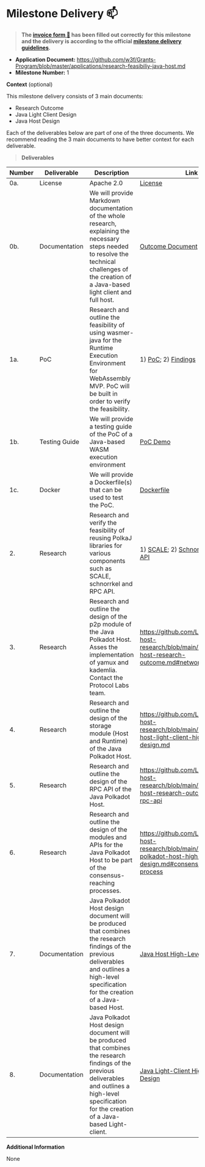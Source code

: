 # Milestone Delivery :mailbox:

> **The [invoice form :pencil:](https://docs.google.com/forms/d/e/1FAIpQLSfmNYaoCgrxyhzgoKQ0ynQvnNRoTmgApz9NrMp-hd8mhIiO0A/viewform) has been filled out correctly for this milestone and the delivery is according to the official [milestone delivery guidelines](https://github.com/w3f/Grants-Program/blob/master/docs/Support%20Docs/milestone-deliverables-guidelines.md).**

- **Application
  Document:** https://github.com/w3f/Grants-Program/blob/master/applications/research-feasibiliy-java-host.md
- **Milestone Number:** 1

**Context** (optional)

This milestone delivery consists of 3 main documents:

- Research Outcome
- Java Light Client Design
- Java Host Design

Each of the deliverables below are part of one of the three documents. We recommend reading the 3 main documents to have
better context for each deliverable.


> **Deliverables**

| Number | Deliverable   | Description                                                                                                                                                                                                 | Link                                                                                                                                                                                                                                                                                                                                                                                   | Notes |
| ------ | ------------- | ----------------------------------------------------------------------------------------------------------------------------------------------------------------------------------------------------------- | -------------------------------------------------------------------------------------------------------------------------------------------------------------------------------------------------------------------------------------------------------------------------------------------------------------------------------------------------------------------------------------- | ----- |
| 0a.    | License       | Apache 2.0                                                                                                                                                                                                  | [License](https://github.com/LimeChain/java-host-research/blob/main/LICENSE)                                                                                                                                                                                                                                                                                                                      |       |
| 0b.    | Documentation | We will provide Markdown documentation of the whole research, explaining the necessary steps needed to resolve the technical challenges of the creation of a Java-based light client and full host.         | [Outcome Document](https://github.com/LimeChain/java-host-research/blob/main/research/java-host-research-outcome.md)                                                                                                                                                                                                                                                                                       |       |
| 1a.    | PoC           | Research and outline the feasibility of using wasmer-java for the Runtime Execution Environment for WebAssembly MVP. PoC will be built in order to verify the feasibility.                                  | 1) [PoC](https://github.com/LimeChain/java-host-research#proof-of-concept-demo); 2) [Findings](https://github.com/LimeChain/java-host-research/blob/main/research/java-host-research-outcome.md#wasm-execution-environment)                                                                                                                                                                                                                                                            |       |
| 1b.    | Testing Guide | We will provide a testing guide of the PoC of a Java-based WASM execution environment                                                                                                                       | [PoC Demo](https://github.com/LimeChain/java-host-research#proof-of-concept-demo)                                                                                                                                                                                                                                                                                                                  |       |
| 1c.    | Docker        | We will provide a Dockerfile(s) that can be used to test the PoC.                                                                                                                                           | [Dockerfile](https://github.com/LimeChain/wasmer-java/blob/master/Dockerfile)                                                                                                                                                                                                                                                                                                                        |       |
| 2.     | Research      | Research and verify the feasibility of reusing PolkaJ libraries for various components such as SCALE, schnorrkel and RPC API.                                                                               | 1) [SCALE](https://github.com/LimeChain/java-host-research/blob/main/research/java-host-research-outcome.md#scale-codec); 2) [Schnorrkel](https://github.com/LimeChain/java-host-research/blob/main/research/java-host-research-outcome.md#cryptographic-primitives); 3) [RPC API](https://github.com/LimeChain/java-host-research/blob/main/research/java-host-research-outcome.md#json-rpc-api) |       |
| 3.     | Research      | Research and outline the design of the p2p module of the Java Polkadot Host. Asses the implementation of yamux and kademlia. Contact the Protocol Labs team.                                                | https://github.com/LimeChain/java-host-research/blob/main/research/java-host-research-outcome.md#networking                                                                                                                                                                                                                                                                            |
| 4.     | Research      | Research and outline the design of the storage module (Host and Runtime) of the Java Polkadot Host.                                                                                                         | https://github.com/LimeChain/java-host-research/blob/main/research/java-host-light-client-high-level-design.md                                                                                                                                                                                                                                                                         |       |
| 5.     | Research      | Research and outline the design of the RPC API of the Java Polkadot Host.                                                                                                                                   | https://github.com/LimeChain/java-host-research/blob/main/research/java-host-research-outcome.md#json-rpc-api                                                                                                                                                                                                                                                                          |
| 6.     | Research      | Research and outline the design of the modules and APIs for the Java Polkadot Host to be part of the consensus-reaching processes.                                                                          | https://github.com/LimeChain/java-host-research/blob/main/research/java-polkadot-host-high-level-design.md#consensus-reaching-process                                                                                                                                                                                                                                                  |
| 7.     | Documentation | Java Polkadot Host design document will be produced that combines the research findings of the previous deliverables and outlines a high-level specification for the creation of a Java-based Host.         | [Java Host High-Level Design](https://github.com/LimeChain/java-host-research/blob/main/research/java-polkadot-host-high-level-design.md)                                                                                                                                                                                                                                                                             |
| 8.     | Documentation | Java Polkadot Host design document will be produced that combines the research findings of the previous deliverables and outlines a high-level specification for the creation of a Java-based Light-client. | [Java Light-Client High-Level Design](https://github.com/LimeChain/java-host-research/blob/main/research/java-host-light-client-high-level-design.md)                                                                                                                                                                                                                                                                         |

**Additional Information**

None
